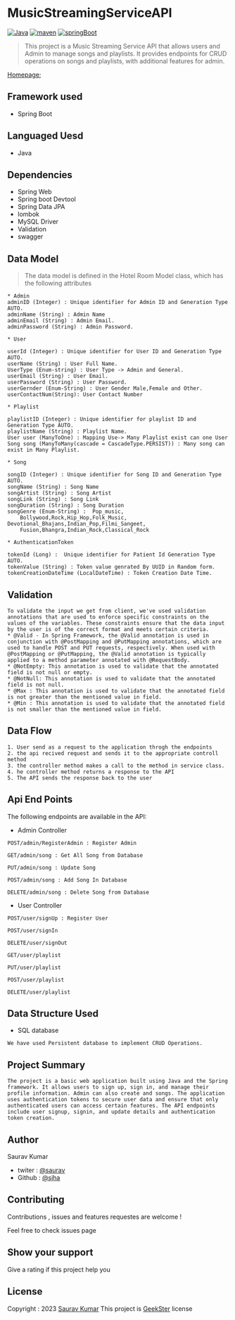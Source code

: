 # MusicStreamingServiceAPI
[![Java](https://img.shields.io/badge/Java>=8.0-blue.svg)](https://docs.spring.io/spring-boot/docs/0.5.0.M6/api/org/springframework/boot/SpringApplication.html)
[![maven](https://img.shields.io/badge/maven->=3.0.5-green.svg)](https://www.npmjs.com/package/npm/v/5.5.0)
[![springBoot](https://img.shields.io/badge/SpringBoot->=3.0.6-blue.svg)](https://nodejs.org/en/blog/release/v9.3.0)
>This project is a Music Streaming Service API that allows users and Admin to manage songs and playlists. It provides endpoints for CRUD operations on songs and playlists, with additional features for admin.

[Homepage]();

## Framework used
 * Spring Boot
## Languaged Uesd
 * Java
## Dependencies
 * Spring Web
 * Spring boot Devtool
 * Spring Data JPA
 * lombok
 * MySQL Driver
 * Validation
 * swagger

## Data Model
>The data model is defined in the Hotel Room Model class, which has the following attributes
```
* Admin
adminID (Integer) : Unique identifier for Admin ID and Generation Type AUTO.
adminName (String) : Admin Name
adminEmail (String) : Admin Email.
adminPassword (String) : Admin Password.

* User

userId (Integer) : Unique identifier for User ID and Generation Type AUTO.
userName (String) : User Full Name.
UserType (Enum-string) : User Type -> Admin and General.
userEmail (String) : User Email.
userPassword (String) : User Password.
userGernder (Enum-String) : User Gender Male,Female and Other.
userContactNum(String): User Contact Number

* Playlist

playlistID (Integer) : Unique identifier for playlist ID and Generation Type AUTO.
playlistName (String) : Playlist Name.
User user (ManyToOne) : Mapping Use-> Many Playlist exist can one User
Song song (ManyToMany(cascade = CascadeType.PERSIST)) : Many song can exist in Many Playlist.

* Song

songID (Integer) : Unique identifier for Song ID and Generation Type AUTO.
songName (String) : Song Name
songArtist (String) : Song Artist
songLink (String) : Song Link
songDuration (String) : Song Duration
songGenre (Enum-String) :  Pop_music,
    Bollywood,Rock,Hip_Hop,Folk_Music,
Devotional_Bhajans,Indian_Pop,Filmi_Sangeet,
    Fusion,Bhangra,Indian_Rock,Classical_Rock

* AuthenticationToken

tokenId (Long) :  Unique identifier for Patient Id Generation Type AUTO.
tokenValue (String) : Token value genrated By UUID in Random form.
tokenCreationDateTime (LocalDateTime) : Token Creation Date Time.
```
## Validation
```
To validate the input we get from client, we've used validation annotations that are used to enforce specific constraints on the values of the variables. These constraints ensure that the data input by the user is of the correct format and meets certain criteria.
* @Valid - In Spring Framework, the @Valid annotation is used in conjunction with @PostMapping and @PutMapping annotations, which are used to handle POST and PUT requests, respectively. When used with @PostMapping or @PutMapping, the @Valid annotation is typically applied to a method parameter annotated with @RequestBody.
* @NotEmpty: This annotation is used to validate that the annotated field is not null or empty.
* @NotNull: This annotation is used to validate that the annotated field is not null.
* @Max : This annotation is used to validate that the annotated field is not greater than the mentioned value in field.
* @Min : This annotation is used to validate that the annotated field is not smaller than the mentioned value in field.
```
## Data Flow
```
1. User send as a request to the application throgh the endpoints
2. the api recived request and sends it to the appropriate controll method
3. the controller method makes a call to the method in service class.
4. he controller method returns a response to the API
5. The API sends the response back to the user
```
## Api End Points
The following endpoints are available in the API:
* Admin Controller
```
POST/admin/RegisterAdmin : Register Admin

GET/admin/song : Get All Song from Database

PUT/admin/song : Update Song

POST/admin/song : Add Song In Database

DELETE/admin/song : Delete Song from Database
```
* User Controller
```
POST/user/signUp : Register User 

POST/user/signIn

DELETE/user/signOut

GET/user/playlist

PUT/user/playlist

POST/user/playlist

DELETE/user/playlist
```
## Data Structure Used
* SQL database
```
We have used Persistent database to implement CRUD Operations.
```

## Project Summary
```
The project is a basic web application built using Java and the Spring framework. It allows users to sign up, sign in, and manage their profile information. Admin can also create and songs. The application uses authentication tokens to secure user data and ensure that only authenticated users can access certain features. The API endpoints include user signup, signin, and update details and authentication token creation.
```
## Author

Saurav Kumar

* twiter : [@saurav](https://twitter.com/Sauravjha24)
* Github : [@sjha](https://github.com/sjha24)

## Contributing

Contributions , issues and features requestes are welcome !

Feel free to check issues page

## Show your support

Give a rating if this project help you

## License

Copyright : 2023 [Saurav Kumar]()
This project is [GeekSter](https://www.geekster.in/) license
